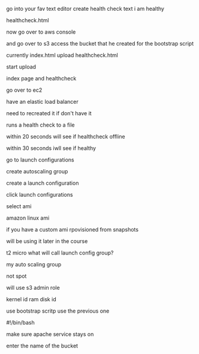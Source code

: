 go into your fav text editor
create health check text
i am healthy

healthcheck.html

now go over to aws console

and go over to s3 access the bucket that he created for the bootstrap script

currently index.html
upload healthcheck.html

start upload

index page and healthcheck

go over to ec2

have  an elastic load balancer

need to recreated it if don't have it

runs a health check to a file

within 20 seconds will see if healthcheck offline

within 30 seconds iwll see if healthy

go to launch configurations

create autoscaling group

create a launch configuration

click launch configurations

select ami

amazon linux ami

if you have a custom ami rpovisioned from snapshots

will be using it later in the course

t2 micro what will call launch config group?

my auto scaling group

not spot

will use s3 admin role

kernel id
ram disk id

use bootstrap scritp use the previous one

#!/bin/bash


make sure apache service stays on

enter the name of the bucket


